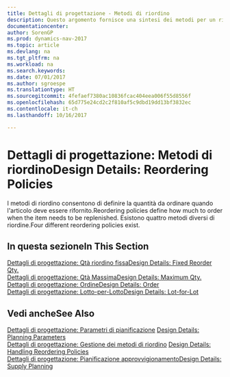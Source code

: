 ```yaml
---
title: Dettagli di progettazione - Metodi di riordino
description: Questo argomento fornisce una sintesi dei metodi per un rifornimento articoli.
documentationcenter: 
author: SorenGP
ms.prod: dynamics-nav-2017
ms.topic: article
ms.devlang: na
ms.tgt_pltfrm: na
ms.workload: na
ms.search.keywords: 
ms.date: 07/01/2017
ms.author: sgroespe
ms.translationtype: HT
ms.sourcegitcommit: 4fefaef7380ac10836fcac404eea006f55d8556f
ms.openlocfilehash: 65d775e24cd2c2f810af5c9dbd19dd13bf3832ec
ms.contentlocale: it-ch
ms.lasthandoff: 10/16/2017

---
```

# <a name="design-details-reordering-policies"></a><span data-ttu-id="746f2-103">Dettagli di progettazione: Metodi di riordino</span><span class="sxs-lookup"><span data-stu-id="746f2-103">Design Details: Reordering Policies</span></span>
<span data-ttu-id="746f2-104">I metodi di riordino consentono di definire la quantità da ordinare quando l'articolo deve essere rifornito.</span><span class="sxs-lookup"><span data-stu-id="746f2-104">Reordering policies define how much to order when the item needs to be replenished.</span></span> <span data-ttu-id="746f2-105">Esistono quattro metodi diversi di riordine.</span><span class="sxs-lookup"><span data-stu-id="746f2-105">Four different reordering policies exist.</span></span>  

## <a name="in-this-section"></a><span data-ttu-id="746f2-106">In questa sezione</span><span class="sxs-lookup"><span data-stu-id="746f2-106">In This Section</span></span>  
[<span data-ttu-id="746f2-107">Dettagli di progettazione: Qtà riordino fissa</span><span class="sxs-lookup"><span data-stu-id="746f2-107">Design Details: Fixed Reorder Qty.</span></span>](design-details-fixed-reorder-qty.md)  
[<span data-ttu-id="746f2-108">Dettagli di progettazione: Qtà Massima</span><span class="sxs-lookup"><span data-stu-id="746f2-108">Design Details: Maximum Qty.</span></span>](design-details-maximum-qty.md)  
[<span data-ttu-id="746f2-109">Dettagli di progettazione: Ordine</span><span class="sxs-lookup"><span data-stu-id="746f2-109">Design Details: Order</span></span>](design-details-order.md)  
[<span data-ttu-id="746f2-110">Dettagli di progettazione: Lotto-per-Lotto</span><span class="sxs-lookup"><span data-stu-id="746f2-110">Design Details: Lot-for-Lot</span></span>](design-details-lot-for-lot.md)  

## <a name="see-also"></a><span data-ttu-id="746f2-111">Vedi anche</span><span class="sxs-lookup"><span data-stu-id="746f2-111">See Also</span></span>  
<span data-ttu-id="746f2-112">[Dettagli di progettazione: Parametri di pianificazione](design-details-planning-parameters.md) </span><span class="sxs-lookup"><span data-stu-id="746f2-112">[Design Details: Planning Parameters](design-details-planning-parameters.md) </span></span>  
<span data-ttu-id="746f2-113">[Dettagli di progettazione: Gestione dei metodi di riordino](design-details-handling-reordering-policies.md) </span><span class="sxs-lookup"><span data-stu-id="746f2-113">[Design Details: Handling Reordering Policies](design-details-handling-reordering-policies.md) </span></span>  
[<span data-ttu-id="746f2-114">Dettagli di progettazione: Pianificazione approvvigionamento</span><span class="sxs-lookup"><span data-stu-id="746f2-114">Design Details: Supply Planning</span></span>](design-details-supply-planning.md)

